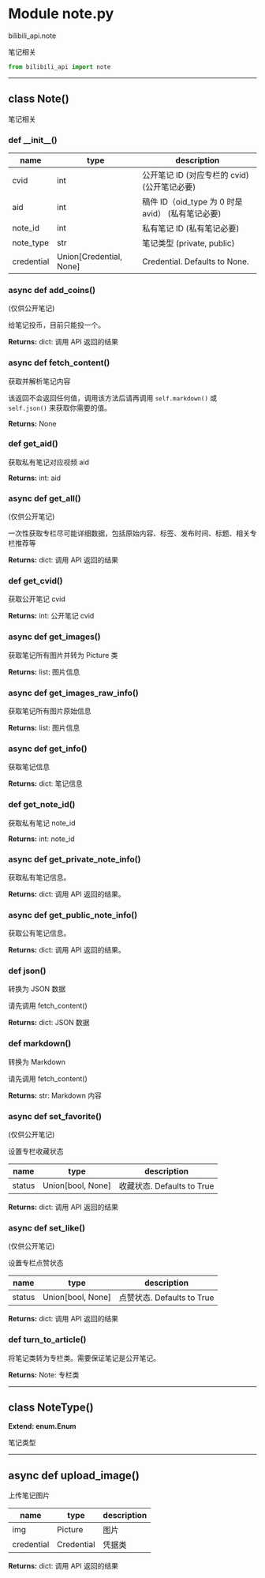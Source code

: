 # Module note.py


bilibili_api.note

笔记相关


``` python
from bilibili_api import note
```

---

## class Note()

笔记相关




### def \_\_init\_\_()


| name | type | description |
| - | - | - |
| cvid | int | 公开笔记 ID (对应专栏的 cvid) (公开笔记必要) |
| aid | int | 稿件 ID（oid_type 为 0 时是 avid） (私有笔记必要) |
| note_id | int | 私有笔记 ID (私有笔记必要) |
| note_type | str | 笔记类型 (private, public) |
| credential | Union[Credential, None] | Credential. Defaults to None. |


### async def add_coins()

(仅供公开笔记)

给笔记投币，目前只能投一个。



**Returns:** dict: 调用 API 返回的结果




### async def fetch_content()

获取并解析笔记内容

该返回不会返回任何值，调用该方法后请再调用 `self.markdown()` 或 `self.json()` 来获取你需要的值。



**Returns:** None



### def get_aid()

获取私有笔记对应视频 aid



**Returns:** int: aid




### async def get_all()

(仅供公开笔记)

一次性获取专栏尽可能详细数据，包括原始内容、标签、发布时间、标题、相关专栏推荐等



**Returns:** dict: 调用 API 返回的结果




### def get_cvid()

获取公开笔记 cvid



**Returns:** int: 公开笔记 cvid




### async def get_images()

获取笔记所有图片并转为 Picture 类



**Returns:** list: 图片信息




### async def get_images_raw_info()

获取笔记所有图片原始信息



**Returns:** list: 图片信息




### async def get_info()

获取笔记信息



**Returns:** dict: 笔记信息




### def get_note_id()

获取私有笔记 note_id



**Returns:** int: note_id




### async def get_private_note_info()

获取私有笔记信息。



**Returns:** dict: 调用 API 返回的结果。




### async def get_public_note_info()

获取公有笔记信息。



**Returns:** dict: 调用 API 返回的结果。




### def json()

转换为 JSON 数据

请先调用 fetch_content()



**Returns:** dict: JSON 数据




### def markdown()

转换为 Markdown

请先调用 fetch_content()



**Returns:** str: Markdown 内容




### async def set_favorite()

(仅供公开笔记)

设置专栏收藏状态


| name | type | description |
| - | - | - |
| status | Union[bool, None] | 收藏状态. Defaults to True |

**Returns:** dict: 调用 API 返回的结果




### async def set_like()

(仅供公开笔记)

设置专栏点赞状态


| name | type | description |
| - | - | - |
| status | Union[bool, None] | 点赞状态. Defaults to True |

**Returns:** dict: 调用 API 返回的结果




### def turn_to_article()

将笔记类转为专栏类。需要保证笔记是公开笔记。



**Returns:** Note: 专栏类




---

## class NoteType()

**Extend: enum.Enum**

笔记类型




---

## async def upload_image()

上传笔记图片


| name | type | description |
| - | - | - |
| img | Picture | 图片 |
| credential | Credential | 凭据类 |

**Returns:** dict: 调用 API 返回的结果




